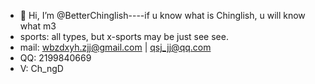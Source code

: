 - 👋 Hi, I’m @BetterChinglish----if u know what is Chinglish, u will know what m3
- sports: all types, but x-sports may be just see see.
- mail: wbzdxyh.zjj@gmail.com | qsj_jj@qq.com
- QQ: 2199840669
- V: Ch_ngD

